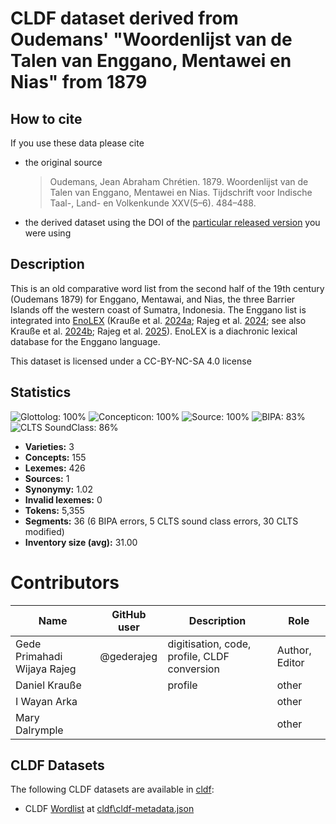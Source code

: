 # CLDF dataset derived from Oudemans' "Woordenlijst van de Talen van Enggano, Mentawei en Nias" from 1879

## How to cite

If you use these data please cite
- the original source
  > Oudemans, Jean Abraham Chrétien. 1879. Woordenlijst van de Talen van Enggano, Mentawei en Nias. Tijdschrift voor Indische Taal-, Land- en Volkenkunde XXV(5–6). 484–488.
- the derived dataset using the DOI of the [particular released version](../../releases/) you were using

## Description


This is an old comparative word list from the second half of the 19th century (Oudemans 1879) for Enggano, Mentawai, and Nias, the three Barrier Islands off the western coast of Sumatra, Indonesia. The Enggano list is integrated into [EnoLEX](https://enggano.shinyapps.io/enolex/) (Krauße et al. [2024a](https://doi.org/10.25446/oxford.28282169); Rajeg et al. [2024](https://doi.org/10.25446/oxford.27013864.v1); see also Krauße et al. [2024b](https://doi.org/10.25446/oxford.28295648.v1); Rajeg et al. [2025](https://doi.org/10.25446/oxford.28282946.v1)). EnoLEX is a diachronic lexical database for the Enggano language.

This dataset is licensed under a CC-BY-NC-SA 4.0 license

## Statistics


![Glottolog: 100%](https://img.shields.io/badge/Glottolog-100%25-brightgreen.svg "Glottolog: 100%")
![Concepticon: 100%](https://img.shields.io/badge/Concepticon-100%25-brightgreen.svg "Concepticon: 100%")
![Source: 100%](https://img.shields.io/badge/Source-100%25-brightgreen.svg "Source: 100%")
![BIPA: 83%](https://img.shields.io/badge/BIPA-83%25-yellowgreen.svg "BIPA: 83%")
![CLTS SoundClass: 86%](https://img.shields.io/badge/CLTS%20SoundClass-86%25-yellowgreen.svg "CLTS SoundClass: 86%")

- **Varieties:** 3
- **Concepts:** 155
- **Lexemes:** 426
- **Sources:** 1
- **Synonymy:** 1.02
- **Invalid lexemes:** 0
- **Tokens:** 5,355
- **Segments:** 36 (6 BIPA errors, 5 CLTS sound class errors, 30 CLTS modified)
- **Inventory size (avg):** 31.00

# Contributors

Name               | GitHub user | Description                                  | Role
---                |-------------|----------------------------------------------| ---
Gede Primahadi Wijaya Rajeg | @gederajeg  | digitisation, code, profile, CLDF conversion | Author, Editor
Daniel Krauße | | profile | other |
I Wayan Arka | | | other |
Mary Dalrymple | | | other |



## CLDF Datasets

The following CLDF datasets are available in [cldf](cldf):

- CLDF [Wordlist](https://github.com/cldf/cldf/tree/master/modules/Wordlist) at [cldf\cldf-metadata.json](cldf\cldf-metadata.json)